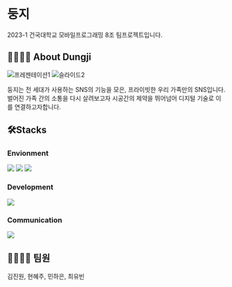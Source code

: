# 둥지
2023-1 건국대학교 모바일프로그래밍 8조 팀프로젝트입니다. 

## 👨‍👩‍👧‍👦 About Dungji

![프레젠테이션1](https://github.com/elenachoi26/dungji/assets/87288266/8970d399-4cfb-492c-a236-13456a4a309b)
![슬라이드2](https://github.com/elenachoi26/dungji/assets/87288266/16b39151-71d4-4ba4-b136-af2b205a4b0c)


둥지는 전 세대가 사용하는 SNS의 기능을 모은, 프라이빗한 우리 가족만의 SNS입니다.
벌어진 가족 간의 소통을 다시 살려보고자 시공간의 제약을 뛰어넘어 디지털 기술로 이를 연결하고자합니다.

## 🛠️Stacks
### Envionment
<div align=left> 
  <img src="https://img.shields.io/badge/Android Studio-3DDC84?style=for-the-badge&logo=Android Studio&logoColor=white">
  <img src="https://img.shields.io/badge/github-181717?style=for-the-badge&logo=github&logoColor=white">
  <img src="https://img.shields.io/badge/git-F05032?style=for-the-badge&logo=git&logoColor=white">
</div>

### Development
  <img src="https://img.shields.io/badge/Kotlin-7F52FF?style=for-the-badge&logo=Kotlin&logoColor=white">

### Communication
  <img src="https://img.shields.io/badge/Notion-000000?style=for-the-badge&logo=Notion&logoColor=white">

## 👨‍👩‍👧‍👦 팀원
김진원, 현혜주, 민하은, 최유빈
